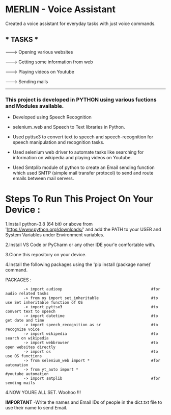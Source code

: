 # MERLIN - Voice Assistant


Created a voice assistant for everyday tasks with just voice commands.


 ## * TASKS * ##

---> Opening various websites 

---> Getting some information from web 

---> Playing videos on Youtube 

---> Sending mails 
<hr>

### This project is developed in PYTHON using various fuctions and Modules available. ###

- Developed using Speech Recognition 

-  selenium\_web and Speech to Text libraries in Python.

- Used pyttsx3 to convert text to speech and speech-recognition for speech manipulation and recognition tasks.

- Used selenium web driver to automate tasks like searching for information on wikipedia and playing videos on Youtube.

- Used Smtplib module of python to create an Email sending function which used SMTP (simple mail transfer protocol) to send and route emails between mail servers.


# Steps To Run This Project On Your Device : #

1.Install python-3.8 (64 bit) or above from 'https://www.python.org/downloads/' and add the PATH to your USER and System Variables under Environment variables. 

2.Install VS Code or PyCharm or any other IDE your'e comfortable with.

3.Clone this repository on your device.

4.Install the following packages using the 'pip install (package name)' command.

PACKAGES : 

            -> import audioop                                       #for audio related tasks
            -> from os import set_inheritable                       #to use Set inheritable function of OS
            -> import pyttsx3                                       #to convert text to speech
            -> import datetime                                      #to get date and time
            -> import speech_recognition as sr                      #to recognize voice
            -> import wikipedia                                     #to search on wikipedia
            -> import webbrowser                                    #to open websites directly
            -> import os                                            #to use OS functions
            -> from selenium_web import *                           #for automation 
            -> from yt_auto import *                                #youtube automation
            -> import smtplib                                       #for sending mails

            
4.NOW YOURE ALL SET. Woohoo !!!

**IMPORTANT**
-Write the names and Email IDs of people in the dict.txt file to use their name to send Email.

